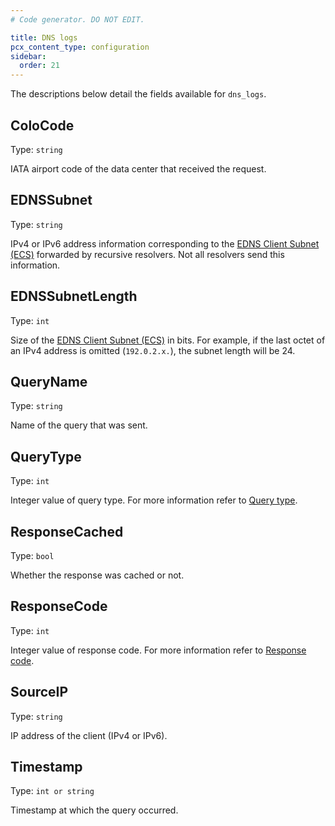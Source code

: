 ```yaml
---
# Code generator. DO NOT EDIT.

title: DNS logs
pcx_content_type: configuration
sidebar:
  order: 21
---
```


The descriptions below detail the fields available for `dns_logs`.

## ColoCode

Type: `string`

IATA airport code of the data center that received the request.

## EDNSSubnet

Type: `string`

IPv4 or IPv6 address information corresponding to the [EDNS Client Subnet (ECS)](/glossary/?term=ecs) forwarded by recursive resolvers. Not all resolvers send this information.

## EDNSSubnetLength

Type: `int`

Size of the [EDNS Client Subnet (ECS)](/glossary/?term=ecs) in bits. For example, if the last octet of an IPv4 address is omitted (`192.0.2.x.`), the subnet length will be 24.

## QueryName

Type: `string`

Name of the query that was sent.

## QueryType

Type: `int`

Integer value of query type. For more information refer to [Query type](https://www.iana.org/assignments/dns-parameters/dns-parameters.xhtml#dns-parameters-4).

## ResponseCached

Type: `bool`

Whether the response was cached or not.

## ResponseCode

Type: `int`

Integer value of response code. For more information refer to  [Response code](https://www.iana.org/assignments/dns-parameters/dns-parameters.xhtml#dns-parameters-6).

## SourceIP

Type: `string`

IP address of the client (IPv4 or IPv6).

## Timestamp

Type: `int or string`

Timestamp at which the query occurred.
